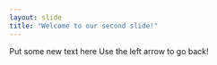 ```yaml
---
layout: slide
title: "Welcome to our second slide!"
---
```

Put some new text here
Use the left arrow to go back!
